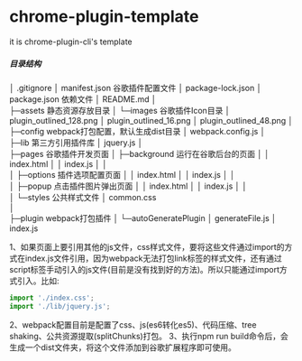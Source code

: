 



# chrome-plugin-template

it is chrome-plugin-cli's  template

##### 目录结构

│  .gitignore
│  manifest.json										谷歌插件配置文件
│  package-lock.json
│  package.json										 依赖文件
│  README.md
│  
├─assets													静态资源存放目录
│  └─images											 谷歌插件Icon目录
│          plugin_outlined_128.png
│          plugin_outlined_16.png
│          plugin_outlined_48.png
│          
├─config												  webpack打包配置，默认生成dist目录
│      webpack.config.js
│      
├─lib														第三方引用插件库
│      jquery.js
│      
├─pages												 谷歌插件开发页面
│  ├─background								 运行在谷歌后台的页面
│  │      index.html
│  │      index.js
│  │      
│  ├─options										插件选项配置页面
│  │      index.html
│  │      index.js
│  │      
│  ├─popup										 点击插件图片弹出页面
│  │      index.html
│  │      index.js
│  │      
│  └─styles										 公共样式文件
│          common.css						 
│          
├─plugin											webpack打包插件
│  └─autoGeneratePlugin
│          generateFile.js
│          index.js

1、如果页面上要引用其他的js文件，css样式文件，要将这些文件通过import的方式在index.js文件引用，因为webpack无法打包link标签的样式文件，还有通过script标签手动引入的js文件(目前是没有找到好的方法)。所以只能通过import方式引入。比如:

```javascript
import './index.css';
import './lib/jquery.js';
```

2、webpack配置目前是配置了css、js(es6转化es5)、代码压缩、tree shaking、公共资源提取(splitChunks)打包。
3、执行npm run build命令后，会生成一个dist文件夹，将这个文件添加到谷歌扩展程序即可使用。
